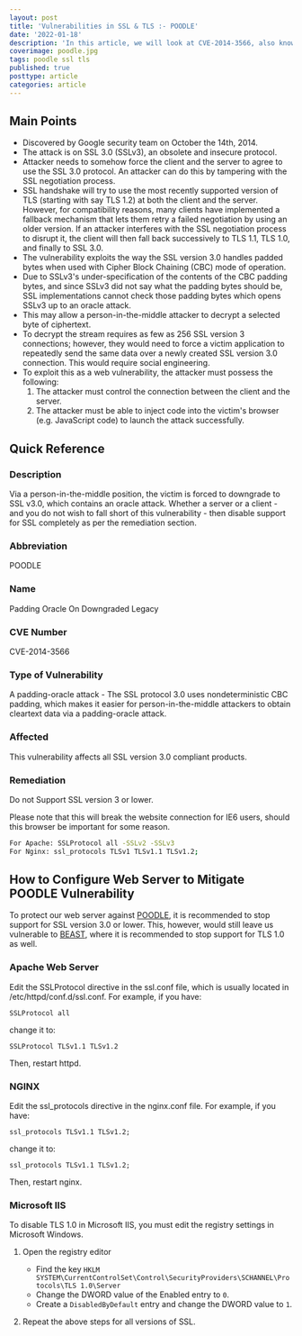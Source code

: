 ```yaml
---
layout: post
title: 'Vulnerabilities in SSL & TLS :- POODLE'
date: '2022-01-18'
description: 'In this article, we will look at CVE-2014-3566, also known as the Padding Oracle On Downgraded Legacy (POODLE) vulnerability, which results from support for SSL version 3.0. This attack requires a person-in-the-middle context to force the use of SSL v3.0, which contains an Oracle attack.'
coverimage: poodle.jpg
tags: poodle ssl tls
published: true
posttype: article
categories: article
---
```

## Main Points

- Discovered by Google security team on October the 14th, 2014.
- The attack is on SSL 3.0 (SSLv3), an obsolete and insecure protocol.
- Attacker needs to somehow force the client and the server to agree to use the SSL 3.0 protocol. An attacker can do this by tampering with the SSL negotiation process.
- SSL handshake will try to use the most recently supported version of TLS (starting with say TLS 1.2) at both the client and the server. However, for compatibility reasons, many clients have implemented a fallback mechanism that lets them retry a failed negotiation by using an older version. If an attacker interferes with the SSL negotiation process to disrupt it, the client will then fall back successively to TLS 1.1, TLS 1.0, and finally to SSL 3.0.
- The vulnerability exploits the way the SSL version 3.0 handles padded bytes when used with Cipher Block Chaining (CBC) mode of operation.
- Due to SSLv3's under-specification of the contents of the CBC padding bytes, and since SSLv3 did not say what the padding bytes should be, SSL implementations cannot check those padding bytes which opens SSLv3 up to an oracle attack.
- This may allow a person-in-the-middle attacker to decrypt a selected byte of ciphertext.
- To decrypt the stream requires as few as 256 SSL version 3 connections; however, they would need to force a victim application to repeatedly send the same data over a newly created SSL version 3.0 connection. This would require social engineering.
- To exploit this as a web vulnerability, the attacker must possess the following:
    1. The attacker must control the connection between the client and the server.
    2. The attacker must be able to inject code into the victim's browser (e.g. JavaScript code) to launch the attack successfully.

## Quick Reference

### Description

Via a person-in-the-middle position, the victim is forced to downgrade to SSL v3.0, which contains an oracle attack. Whether a server or a client - and you do not wish to fall short of this vulnerability - then disable support for SSL completely as per the remediation section. 

### Abbreviation

POODLE

### Name

Padding Oracle On Downgraded Legacy

### CVE Number

CVE-2014-3566

### Type of Vulnerability

A padding-oracle attack - The SSL protocol 3.0 uses nondeterministic CBC padding, which makes it easier for person-in-the-middle attackers to obtain cleartext data via a padding-oracle attack.

### Affected

This vulnerability affects all SSL version 3.0 compliant products.

### Remediation

Do not Support SSL version 3 or lower.

Please note that this will break the website connection for IE6 users, should this browser be important for some reason. 

```bash
For Apache: SSLProtocol all -SSLv2 -SSLv3
For Nginx: ssl_protocols TLSv1 TLSv1.1 TLSv1.2;
```

## How to Configure Web Server to Mitigate POODLE Vulnerability

To protect our web server against [POODLE](https://evilsaint.com/article/vulnerabilities-ssl-tls-poodle/), it is recommended to stop support for SSL version 3.0 or lower. This, however, would still leave us vulnerable to [BEAST](https://evilsaint.com/article/vulnerabilities-ssl-tls-beast/), where it is recommended to stop support for TLS 1.0 as well. 

### Apache Web Server

Edit the SSLProtocol directive in the ssl.conf file, which is usually located in /etc/httpd/conf.d/ssl.conf. For example, if you have:
```
SSLProtocol all
```

change it to:
```
SSLProtocol TLSv1.1 TLSv1.2
```
Then, restart httpd.

### NGINX

Edit the ssl_protocols directive in the nginx.conf file. For example, if you have:
```
ssl_protocols TLSv1.1 TLSv1.2;
```

change it to:
```
ssl_protocols TLSv1.1 TLSv1.2;
```

Then, restart nginx.

### Microsoft IIS

To disable TLS 1.0 in Microsoft IIS, you must edit the registry settings in Microsoft Windows.

1. Open the registry editor
	* Find the key `HKLM SYSTEM\CurrentControlSet\Control\SecurityProviders\SCHANNEL\Protocols\TLS 1.0\Server`
	* Change the DWORD value of the Enabled entry to `0`.
	* Create a `DisabledByDefault` entry and change the DWORD value to `1`.

2. Repeat the above steps for all versions of SSL.